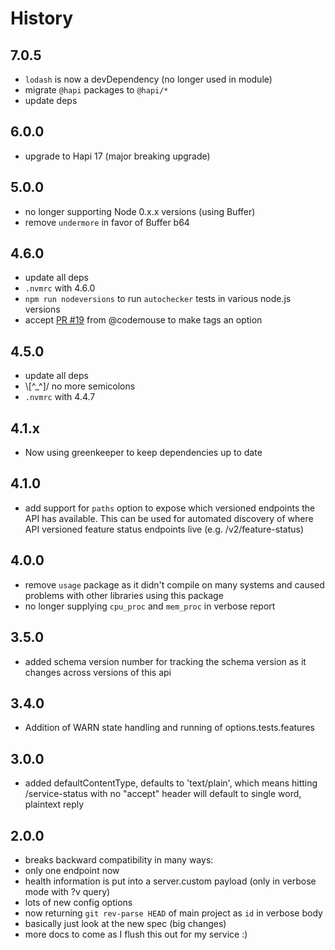 # History

## 7.0.5
- `lodash` is now a devDependency (no longer used in module)
- migrate `@hapi` packages to `@hapi/*`
- update deps

## 6.0.0
- upgrade to Hapi 17 (major breaking upgrade)

## 5.0.0
 - no longer supporting Node 0.x.x versions (using Buffer)
 - remove `undermore` in favor of Buffer b64

## 4.6.0
  - update all deps
  - `.nvmrc` with 4.6.0
  - `npm run nodeversions` to run `autochecker` tests in various node.js versions
  - accept [PR #19](https://github.com/atomantic/hapi-and-healthy/pull/19/files) from @codemouse to make tags an option

## 4.5.0
  - update all deps
  - \\[^\_^]/ no more semicolons
  - `.nvmrc` with 4.4.7

## 4.1.x
  - Now using greenkeeper to keep dependencies up to date

## 4.1.0
  - add support for `paths` option to expose which versioned endpoints the API has available. This can be used for automated discovery of where API versioned feature status endpoints live (e.g. /v2/feature-status)

## 4.0.0
  - remove `usage` package as it didn't compile on many systems and caused problems with other libraries using this package
  - no longer supplying `cpu_proc` and `mem_proc` in verbose report

## 3.5.0
  - added schema version number for tracking the schema version as it changes across versions of this api

## 3.4.0
  - Addition of WARN state handling and running of options.tests.features

## 3.0.0
  - added defaultContentType, defaults to 'text/plain', which means hitting /service-status with no "accept" header will default to single word, plaintext reply

## 2.0.0
  - breaks backward compatibility in many ways:
  - only one endpoint now
  - health information is put into a server.custom payload (only in verbose mode with ?v query)
  - lots of new config options
  - now returning `git rev-parse HEAD` of main project as `id` in verbose body
  - basically just look at the new spec (big changes)
  - more docs to come as I flush this out for my service :)
